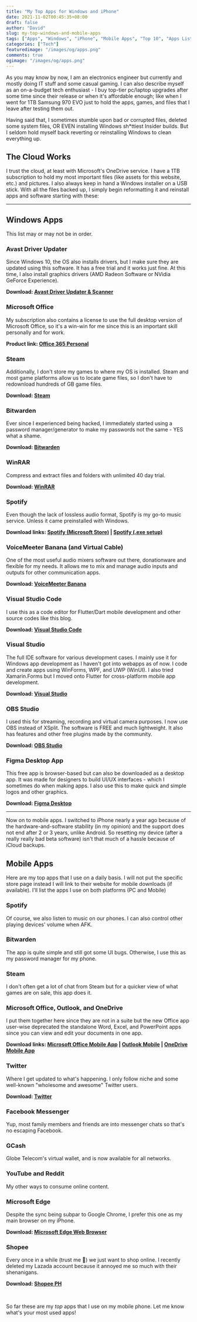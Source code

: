 ```yaml
---
title: "My Top Apps for Windows and iPhone"
date: 2021-11-02T00:45:35+08:00
draft: false
author: "David"
slug: my-top-windows-and-mobile-apps
tags: ["Apps", "Windows", "iPhone", "Mobile Apps", "Top 10", "Apps List"]
categories: ["Tech"]
featuredimage: "/images/og/apps.png"
comments: true
ogimage: "/images/og/apps.png"
---
```


As you may know by now, I am an electronics engineer but currently and mostly doing IT stuff and some casual gaming. I can also describe myself as an on-a-budget tech enthusiast - I buy top-tier pc/laptop upgrades after some time since their release or when it's affordable enough; like when I went for 1TB Samsung 970 EVO just to hold the apps, games, and files that I leave after testing them out.

Having said that, I sometimes stumble upon bad or corrupted files, deleted some system files, OR EVEN installing Windows sh\*ttiest Insider builds. But I seldom hold myself back reverting or reinstalling Windows to clean everything up.

## The Cloud Works

I trust the cloud, at least with Microsoft's OneDrive service. I have a 1TB subscription to hold my most important files (like assets for this website, etc.) and pictures. I also always keep in hand a Windows installer on a USB stick. With all the files backed up, I simply begin reformatting it and reinstall apps and software starting with these:

<hr>

## Windows Apps

This list may or may not be in order.

### Avast Driver Updater

Since Windows 10, the OS also installs drivers, but I make sure they are updated using this software. It has a free trial and it works just fine. At this time, I also install graphics drivers (AMD Radeon Software or NVidia GeForce Experience).

**Download: [Avast Driver Updater & Scanner](https://www.avast.com/en-ph/driver-updater#pc)**

### Microsoft Office

My subscription also contains a license to use the full desktop version of Microsoft Office, so it's a win-win for me since this is an important skill personally and for work.

**Product link: [Office 365 Personal](https://www.microsoft.com/store/apps/CFQ7TTC0K5BF)**

### Steam

Additionally, I don't store my games to where my OS is installed. Steam and most game platforms allow us to locate game files, so I don't have to redownload hundreds of GB game files.

**Download: [Steam](https://store.steampowered.com/about/)**

### Bitwarden

Ever since I experienced being hacked, I immediately started using a password manager/generator to make my passwords not the same - YES what a shame.

**Download: [Bitwarden](https://bitwarden.com/download/)**

### WinRAR

Compress and extract files and folders with unlimited 40 day trial.

**Download: [WinRAR](https://www.win-rar.com/download.html?&L=0)**

### Spotify

Even though the lack of lossless audio format, Spotify is my go-to music service. Unless it came preinstalled with Windows.

**Download links: [Spotify (Microsoft Store)](https://www.microsoft.com/store/productId/9NCBCSZSJRSB) | [Spotify (.exe setup)](https://www.spotify.com/kw-en/download/windows/)**

### VoiceMeeter Banana (and Virtual Cable)

One of the most useful audio mixers software out there, donationware and flexible for my needs. It allows me to mix and manage audio inputs and outputs for other communication apps.

**Download: [VoiceMeeter Banana](https://vb-audio.com/Voicemeeter/banana.htm)**

### Visual Studio Code

I use this as a code editor for Flutter/Dart mobile development and other source codes like this blog.

**Download: [Visual Studio Code](https://code.visualstudio.com/download)**

### Visual Studio

The full IDE software for various development cases. I mainly use it for Windows app development as I haven't got into webapps as of now. I code and create apps using WinForms, WPF, and UWP (WinUI). I also tried Xamarin.Forms but I moved onto Flutter for cross-platform mobile app development.

**Download: [Visual Studio](https://visualstudio.microsoft.com/downloads/)**

### OBS Studio

I used this for streaming, recording and virtual camera purposes. I now use OBS instead of XSplit. The software is FREE and much lightweight. It also has features and other free plugins made by the community.

**Download: [OBS Studio](https://obsproject.com/download)**

### Figma Desktop App

This free app is browser-based but can also be downloaded as a desktop app. It was made for designers to build UI/UX interfaces - which I sometimes do when making apps. I also use this to make quick and simple logos and other graphics.

**Download: [Figma Desktop](https://www.figma.com/downloads/)**

<hr>

Now on to mobile apps. I switched to iPhone nearly a year ago because of the hardware-and-software stability (in my opinion) and the support does not end after 2 or 3 years, unlike Android. So resetting my device (after a really really bad beta software) isn't that much of a hassle because of iCloud backups.

## Mobile Apps

Here are my top apps that I use on a daily basis. I will not put the specific store page instead I will link to their website for mobile downloads (if available). I'll list the apps I use on both platforms (PC and Mobile)

### Spotify

Of course, we also listen to music on our phones. I can also control other playing devices' volume when AFK.

### Bitwarden

The app is quite simple and still got some UI bugs. Otherwise, I use this as my password manager for my phone.

### Steam

I don't often get a lot of chat from Steam but for a quicker view of what games are on sale, this app does it.

### Microsoft Office, Outlook, and OneDrive

I put them together here since they are not in a suite but the new Office app user-wise deprecated the standalone Word, Excel, and PowerPoint apps since you can view and edit your documents in one app.

**Download links: [Microsoft Office Mobile App](https://www.microsoft.com/en-ww/microsoft-365/mobile) | [Outlook Mobile](https://www.microsoft.com/en-us/microsoft-365/outlook-mobile-for-android-and-ios) | [OneDrive Mobile App](https://www.microsoft.com/en-us/microsoft-365/onedrive/download)**

### Twitter

Where I get updated to what's happening. I only follow niche and some well-known "wholesome and awesome" Twitter users.

**Download: [Twitter](https://twitter.com/settings/download?lang=en)**

### Facebook Messenger

Yup, most family members and friends are into messenger chats so that's no escaping Facebook.

### GCash

Globe Telecom's virtual wallet, and is now available for all networks.

### YouTube and Reddit

My other ways to consume online content.

### Microsoft Edge

Despite the sync being subpar to Google Chrome, I prefer this one as my main browser on my iPhone.

**Download: [Microsoft Edge Web Browser](https://www.microsoft.com/en-us/edge#platform)**

### Shopee

Every once in a while (trust me 🤣) we just want to shop online. I recently deleted my Lazada account because it annoyed me so much with their shenanigans.

**Download: [Shopee PH](https://shp.ee/x6uyiut)**

&nbsp;

So far these are my _top_ apps that I use on my mobile phone. Let me know what's your most used apps!
